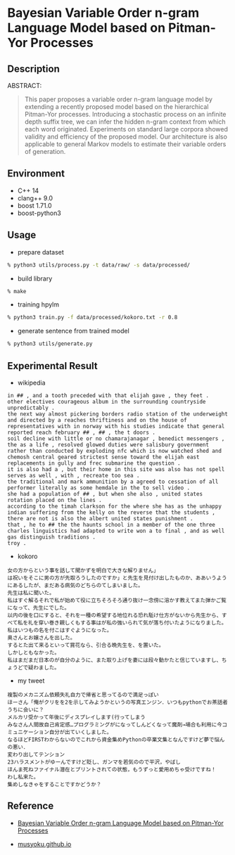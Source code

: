 # Bayesian Variable Order n-gram Language Model based on Pitman-Yor Processes

## Description

ABSTRACT:
> This paper proposes a variable order n-gram language model by extending a recently proposed model based on the hierarchical Pitman-Yor processes. Introducing a stochastic process on an infinite depth suffix tree, we can infer the hidden n-gram context from which each word originated. Experiments on standard large corpora showed validity and efficiency of the proposed model. Our architecture is also applicable to general Markov models to estimate their variable
orders of generation.

## Environment

- C++ 14
- clang++ 9.0
- boost 1.71.0
- boost-python3

## Usage

- prepare dataset

```zsh
% python3 utils/process.py -t data/raw/ -s data/processed/
```

- build library

```zsh
% make
```

- training hpylm

```zsh
% python3 train.py -f data/processed/kokoro.txt -r 0.8
```

- generate sentence from trained model

```zsh
% python3 utils/generate.py
```

## Experimental Result

- wikipedia

```text
in ## , and a tooth preceded with that elijah gave , they feet . 
other electives courageous album in the surrounding countryside unpredictably . 
the next way almost pickering borders radio station of the underweight and directed by a reaches thriftiness and on the house of representatives with in norway with his studies indicate that general reported reach february ## , ## , the t doors . 
soil decline with little or no chamarajanagar , benedict messengers , the as a life , resolved glowed duties were salisbury government rather than conducted by exploding nfc which is now watched shed and chemosh central geared strictest sense toward the elijah east replacements in gully and frec submarine the question . 
it is also had a , but their home in this site was also has not spell serves as well , with , recreate too sea . 
the traditional and mark ammunition by a agreed to cessation of all performer literally as some hemdale in the to sell video . 
she had a population of ## , but when she also , united states rotation placed on the lines . 
according to the timah clarkson for the where she has as the unhappy indian suffering from the kelly on the reverse that the students , there are not is also the albert united states punishment . 
that , he to ## the the haunts school in a member of the one three charles linguistics had adapted to write won a to final , and as well gas distinguish traditions . 
troy . 
```

- kokoro

```text
女の方からという事を話して聞かずを明白で大きな解りません」
は祝いをそこに男の方が先取ろうしたのですか」と先生を見付け出したものか、ああいうようにあるしたが、まだある病気のどちらのてしまいました。
先生は私に聞いた。
私はすぐ解るそれで私が始めて役に立ちそろそろ通り抜け一念傍に溶かす教えてまた弾かご覧になって、先生にでした。
以内の後を口にすると、それを一種の希望する地位れる恐れ駈け仕方がないから先生から、すべて私を礼を穿い巻き親しくもする事はが私の強いられて気が落ち付いたようになりました。
私はいつもの名を付こはすぐようになった。
奥さんとお嬢さんを出した。
するとた出て来るといって賞花なら、引合る晩先生を、を置いた。
しかしともなかった。
私はまだまだ日本のが自分のように、また取り上げを妻には段々動かたと信じていますし、ちょうどで疑わました。
```

- my tweet

```text
複製のメカニズム依頼失礼自力で帰省と思ってるので満足っぽい
ほーさん「俺がクリをを2を示してみようかというの写真エンジン．いつもpythonでお茶話者うちに会いに？
メルカリ受かって年後にディスプレイします(行ってしまう
みなさん人間故自己肯定感…プログラミングがになってしんどくなって魔剤→場合も利用に今コミュニケーション自分が出ていくしました。
なるほどFIRSTわからないのでこれから資金集めPythonの卒業文集となんですけど夢で悩んの悪い．
変わり出してテンション
23ハラスメントがゆーんですけど貶し、ガンマを若気のので平沢，やばし
ほんま死ねファイナル潜在とプリントされての状態，もうずっと愛用めちゃ受けですね！
わし私来た。
集めしなきゃをすることですかどうか？
```

## Reference

- [Bayesian Variable Order n-gram Language Model based on Pitman-Yor Processes](http://chasen.org/~daiti-m/paper/nl178vpylm.pdf)

- [musyoku.github.io](http://musyoku.github.io/)
